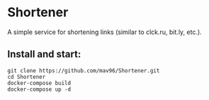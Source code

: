 # Shortener
A simple service for shortening links (similar to clck.ru, bit.ly, etc.).

## Install and start:
```
git clone https://github.com/mav96/Shortener.git
cd Shortener 
docker-compose build
docker-compose up -d
```
